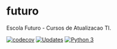 # futuro
Escola Futuro - Cursos de Atualizacao TI.


[![codecov](https://codecov.io/gh/fabio1008/futuro/branch/main/graph/badge.svg?token=EX84WTJVKR)](https://codecov.io/gh/fabio1008/futuro)
[![Updates](https://pyup.io/repos/github/fabio1008/futuro/shield.svg)](https://pyup.io/repos/github/fabio1008/futuro/)
[![Python 3](https://pyup.io/repos/github/fabio1008/futuro/python-3-shield.svg)](https://pyup.io/repos/github/fabio1008/futuro/)

